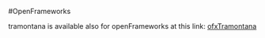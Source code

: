 #OpenFrameworks

tramontana is available also for openFrameworks at this link:
[ofxTramontana](https://github.com/pierdr/ofxTramontana)
